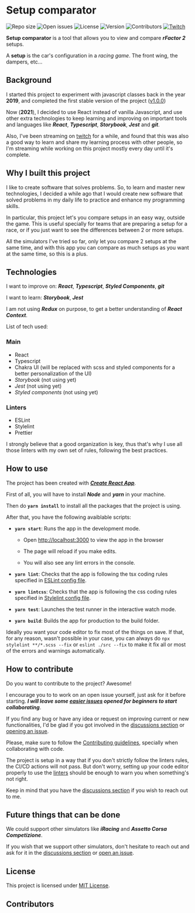 # Setup comparator

![Repo size](https://img.shields.io/github/repo-size/sergih28/setup-comparator?style=flat-square)
![Open issues](https://img.shields.io/github/issues/sergih28/setup-comparator?style=flat-square)
![License](https://img.shields.io/github/license/sergih28/setup-comparator?style=flat-square)
![Version](https://img.shields.io/github/package-json/v/sergih28/setup-comparator?style=flat-square&sort=semver)
![Contributors](https://img.shields.io/github/contributors/sergih28/setup-comparator?style=flat-square)
[![Twitch](https://img.shields.io/twitch/status/sergi28tv?style=flat-square)][twitch]

**Setup comparator** is a tool that allows you to view and compare ***rFactor 2*** setups.

A **setup** is the car's configuration in a *racing game*. The front wing, the dampers, etc...

## Background

I started this project to experiment with javascript classes back in the year **2019**, and completed the first stable version of the project ([v1.0.0])

Now (**2021**), I decided to use React instead of vanilla Javascript, and use other extra technologies to keep learning and improving on important tools and languages like ***React***, ***Typescript***, ***Storybook***, ***Jest*** and ***git***.

Also, I've been streaming on [twitch] for a while, and found that this was also a good way to learn and share my learning process with other people, so I'm streaming while working on this project mostly every day until it's complete.

## Why I built this project

I like to create software that solves problems. So, to learn and master new technologies, I decided a while ago that I would create new software that solved problems in my daily life to practice and enhance my programming skills.

In particular, this project let's you compare setups in an easy way, outside the game. This is useful specially for teams that are preparing a setup for a race, or if you just want to see the differences between 2 or more setups.

All the simulators I've tried so far, only let you compare 2 setups at the same time, and with this app you can compare as much setups as you want at the same time, so this is a plus.

## Technologies

I want to improve on: ***React***, ***Typescript***, ***Styled Components***, ***git***

I want to learn: ***Storybook***, ***Jest***

I am not using ***Redux*** on purpose, to get a better understanding of ***React Context***.

List of tech used:

### Main

- React
- Typescript
- Chakra UI (will be replaced with scss and styled components for a better personalization of the UI)
- *Storybook* (not using yet)
- *Jest* (not using yet)
- *Styled components* (not using yet)

### Linters

- ESLint
- Stylelint
- Prettier

I strongly believe that a good organization is key, thus that's why I use all those linters with my own set of rules, following the best practices.

## How to use

The project has been created with [***Create React App***][Create React App].

First of all, you will have to install ***Node*** and ***yarn*** in your machine.

Then do **`yarn install`** to install all the packages that the project is using.

After that, you have the following avaiblable scripts:

- **`yarn start`**: Runs the app in the development mode.

  - Open [http://localhost:3000][localhost] to view the app in the browser

  - The page will reload if you make edits.

  - You will also see any lint errors in the console.

- **`yarn lint`**: Checks that the app is following the tsx coding rules specified in [ESLint config file][eslintrc].

- **`yarn lintcss`**: Checks that the app is following the css coding rules specified in [Stylelint config file][stylelintrc].

- **`yarn test`**: Launches the test runner in the interactive watch mode.

- **`yarn build`**: Builds the app for production to the build folder.

Ideally you want your code editor to fix most of the things on save. If that, for any reason, wasn't possible in your case, you can always do `npx stylelint **/*.scss --fix` or `eslint ./src --fix` to make it fix all or most of the errors and warnings automatically.

## How to contribute

Do you want to contribute to the project? Awesome!

I encourage you to to work on an open issue yourself, just ask for it before starting. ***I will leave some [easier issues] opened for beginners to start collaborating***.

If you find any bug or have any idea or request on improving current or new functionalities, I'd be glad if you got involved in the [discussions section] or [opening an issue][open an issue].

Please, make sure to follow the [Contributing guidelines], specially when collaborating with code.

The project is setup in a way that if you don't strictly follow the linters rules, the CI/CD actions will not pass. But don't worry, setting up your code editor properly to use the [linters] should be enough to warn you when something's not right.

Keep in mind that you have the [discussions section] if you wish to reach out to me.

## Future things that can be done

We could support other simulators like ***iRacing*** and ***Assetto Corsa Competizione***.

If you wish that we support other simulators, don't hesitate to reach out and ask for it in the [discussions section] or [open an issue].

## License

This project is licensed under [MIT License].

## Contributors

<!-- readme: collaborators,contributors -start -->

<!-- readme: collaborators,contributors -end -->

[v1.0.0]: https://github.com/Sergih28/setup-comparator/releases/tag/v1.0.0
[Contributing guidelines]: CONTRIBUTING.md
[MIT License]: LICENSE
[twitch]: https://www.twitch.tv/sergi28tv
[Create React App]: https://github.com/facebook/create-react-app
[localhost]: http://localhost:3000
[eslintrc]: .eslintrc.json
[stylelintrc]: .stylelintrc.json
[discussions section]: https://github.com/Sergih28/setup-comparator/discussions
[open an issue]: https://github.com/Sergih28/setup-comparator/issues/new/choose
[linters]: #linters
[easier issues]: https://github.com/Sergih28/setup-comparator/issues?q=is%3Aopen+is%3Aissue+label%3A%22good+first+issue%22
